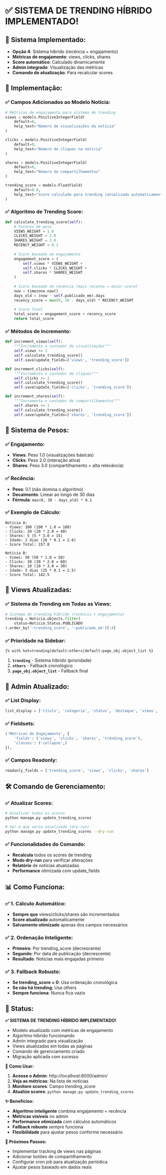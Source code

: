 # ✅ SISTEMA DE TRENDING HÍBRIDO IMPLEMENTADO!

## 🎯 **Sistema Implementado:**
- **Opção 4**: Sistema híbrido (recência + engajamento)
- **Métricas de engajamento**: views, clicks, shares
- **Score automático**: Calculado dinamicamente
- **Admin integrado**: Visualização das métricas
- **Comando de atualização**: Para recalcular scores

## 🔧 **Implementação:**

### **✅ Campos Adicionados ao Modelo Noticia:**
```python
# Métricas de engajamento para sistema de trending
views = models.PositiveIntegerField(
    default=0,
    help_text="Número de visualizações da notícia"
)

clicks = models.PositiveIntegerField(
    default=0,
    help_text="Número de cliques na notícia"
)

shares = models.PositiveIntegerField(
    default=0,
    help_text="Número de compartilhamentos"
)

trending_score = models.FloatField(
    default=0.0,
    help_text="Score calculado para trending (atualizado automaticamente)"
)
```

### **✅ Algoritmo de Trending Score:**
```python
def calculate_trending_score(self):
    # Fatores de peso
    VIEWS_WEIGHT = 1.0
    CLICKS_WEIGHT = 2.0
    SHARES_WEIGHT = 3.0
    RECENCY_WEIGHT = 0.1
    
    # Score baseado em engajamento
    engagement_score = (
        self.views * VIEWS_WEIGHT +
        self.clicks * CLICKS_WEIGHT +
        self.shares * SHARES_WEIGHT
    )
    
    # Score baseado em recência (mais recente = maior score)
    now = timezone.now()
    days_old = (now - self.publicado_em).days
    recency_score = max(0, 30 - days_old) * RECENCY_WEIGHT
    
    # Score final
    total_score = engagement_score + recency_score
    return total_score
```

### **✅ Métodos de Incremento:**
```python
def increment_views(self):
    """Incrementa o contador de visualizações"""
    self.views += 1
    self.calculate_trending_score()
    self.save(update_fields=['views', 'trending_score'])

def increment_clicks(self):
    """Incrementa o contador de cliques"""
    self.clicks += 1
    self.calculate_trending_score()
    self.save(update_fields=['clicks', 'trending_score'])

def increment_shares(self):
    """Incrementa o contador de compartilhamentos"""
    self.shares += 1
    self.calculate_trending_score()
    self.save(update_fields=['shares', 'trending_score'])
```

## 🎨 **Sistema de Pesos:**

### **✅ Engajamento:**
- **Views**: Peso 1.0 (visualizações básicas)
- **Clicks**: Peso 2.0 (interação ativa)
- **Shares**: Peso 3.0 (compartilhamento = alta relevância)

### **✅ Recência:**
- **Peso**: 0.1 (não domina o algoritmo)
- **Decaimento**: Linear ao longo de 30 dias
- **Fórmula**: `max(0, 30 - days_old) * 0.1`

### **✅ Exemplo de Cálculo:**
```
Notícia A:
- Views: 100 (100 * 1.0 = 100)
- Clicks: 20 (20 * 2.0 = 40)
- Shares: 5 (5 * 3.0 = 15)
- Idade: 2 dias (28 * 0.1 = 2.8)
- Score Total: 157.8

Notícia B:
- Views: 50 (50 * 1.0 = 50)
- Clicks: 30 (30 * 2.0 = 60)
- Shares: 10 (10 * 3.0 = 30)
- Idade: 5 dias (25 * 0.1 = 2.5)
- Score Total: 142.5
```

## 🚀 **Views Atualizadas:**

### **✅ Sistema de Trending em Todas as Views:**
```python
# Sistema de trending híbrido (recência + engajamento)
trending = Noticia.objects.filter(
    status=Noticia.Status.PUBLICADO
).order_by('-trending_score', '-publicado_em')[:4]
```

### **✅ Prioridade na Sidebar:**
```html
{% with hot=trending|default:others|default:page_obj.object_list %}
```
1. **`trending`** - Sistema híbrido (prioridade)
2. **`others`** - Fallback cronológico
3. **`page_obj.object_list`** - Fallback final

## 🔧 **Admin Atualizado:**

### **✅ List Display:**
```python
list_display = ['titulo', 'categoria', 'status', 'destaque', 'views', 'clicks', 'shares', 'trending_score', 'publicado_em', 'criado_em']
```

### **✅ Fieldsets:**
```python
('Métricas de Engajamento', {
    'fields': ('views', 'clicks', 'shares', 'trending_score'),
    'classes': ('collapse',)
}),
```

### **✅ Campos Readonly:**
```python
readonly_fields = ['trending_score', 'views', 'clicks', 'shares']
```

## 🛠️ **Comando de Gerenciamento:**

### **✅ Atualizar Scores:**
```bash
# Atualizar todos os scores
python manage.py update_trending_scores

# Ver o que seria atualizado (dry-run)
python manage.py update_trending_scores --dry-run
```

### **✅ Funcionalidades do Comando:**
- **Recalcula** todos os scores de trending
- **Modo dry-run** para verificar alterações
- **Relatório** de notícias atualizadas
- **Performance** otimizada com update_fields

## 📊 **Como Funciona:**

### **✅ 1. Cálculo Automático:**
- **Sempre que** views/clicks/shares são incrementados
- **Score atualizado** automaticamente
- **Salvamento otimizado** apenas dos campos necessários

### **✅ 2. Ordenação Inteligente:**
- **Primeiro**: Por trending_score (decrescente)
- **Segundo**: Por data de publicação (decrescente)
- **Resultado**: Notícias mais engajadas primeiro

### **✅ 3. Fallback Robusto:**
- **Se trending_score = 0**: Usa ordenação cronológica
- **Se não há trending**: Usa others
- **Sempre funciona**: Nunca fica vazio

## 🎉 **Status:**
**✅ SISTEMA DE TRENDING HÍBRIDO IMPLEMENTADO!**

- Modelo atualizado com métricas de engajamento
- Algoritmo híbrido funcionando
- Admin integrado para visualização
- Views atualizadas em todas as páginas
- Comando de gerenciamento criado
- Migração aplicada com sucesso

**🚀 Como Usar:**
1. **Acesse o Admin**: http://localhost:8000/admin/
2. **Veja as métricas**: Na lista de notícias
3. **Monitore scores**: Campo trending_score
4. **Atualize scores**: `python manage.py update_trending_scores`

**✨ Benefícios:**
- **Algoritmo inteligente** combina engajamento + recência
- **Métricas visíveis** no admin
- **Performance otimizada** com cálculos automáticos
- **Fallback robusto** sempre funciona
- **Flexibilidade** para ajustar pesos conforme necessário

**🔧 Próximos Passos:**
- Implementar tracking de views nas páginas
- Adicionar botões de compartilhamento
- Configurar cron job para atualização periódica
- Ajustar pesos baseado em dados reais
